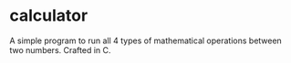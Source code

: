 # calculator
A simple program to run all 4 types of mathematical operations between two numbers. Crafted in C.
